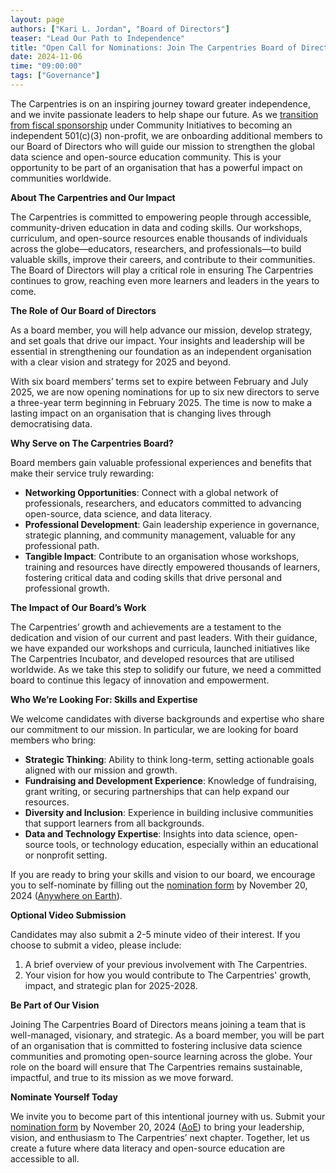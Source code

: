 ```yaml
---
layout: page
authors: ["Kari L. Jordan", "Board of Directors"]
teaser: "Lead Our Path to Independence"
title: "Open Call for Nominations: Join The Carpentries Board of Directors"
date: 2024-11-06
time: "09:00:00"
tags: ["Governance"]
---
```

The Carpentries is on an inspiring journey toward greater independence, and we invite passionate leaders to help shape our future. As we [transition from fiscal sponsorship](https://carpentries.org/blog/2023/08/Carpentries-transition-to-independent-status/)  under Community Initiatives to becoming an independent 501(c)(3) non-profit, we are onboarding additional members to our Board of Directors who will guide our mission to strengthen the global data science and open-source education community. This is your opportunity to be part of an organisation that has a powerful impact on communities worldwide.

**About The Carpentries and Our Impact**  

The Carpentries is committed to empowering people through accessible, community-driven education in data and coding skills. Our workshops, curriculum, and open-source resources enable thousands of individuals across the globe—educators, researchers, and professionals—to build valuable skills, improve their careers, and contribute to their communities. The Board of Directors will play a critical role in ensuring The Carpentries continues to grow, reaching even more learners and leaders in the years to come.

**The Role of Our Board of Directors**  

As a board member, you will help advance our mission, develop strategy, and set goals that drive our impact. Your insights and leadership will be essential in strengthening our foundation as an independent organisation with a clear vision and strategy for 2025 and beyond.

With six board members’ terms set to expire between February and July 2025, we are now opening nominations for up to six new directors to serve a three-year term beginning in February 2025. The time is now to make a lasting impact on an organisation that is changing lives through democratising data.

**Why Serve on The Carpentries Board?**  

Board members gain valuable professional experiences and benefits that make their service truly rewarding:
- **Networking Opportunities**: Connect with a global network of professionals, researchers, and educators committed to advancing open-source, data science, and data literacy.
- **Professional Development**: Gain leadership experience in governance, strategic planning, and community management, valuable for any professional path.
- **Tangible Impact**: Contribute to an organisation whose workshops, training and resources have directly empowered thousands of learners, fostering critical data and coding skills that drive personal and professional growth.
  
**The Impact of Our Board’s Work**  

The Carpentries’ growth and achievements are a testament to the dedication and vision of our current and past leaders. With their guidance, we have expanded our workshops and curricula, launched initiatives like The Carpentries Incubator, and developed resources that are utilised worldwide. As we take this step to solidify our future, we need a committed board to continue this legacy of innovation and empowerment.

**Who We’re Looking For: Skills and Expertise** 

We welcome candidates with diverse backgrounds and expertise who share our commitment to our mission. In particular, we are looking for board members who bring:
- **Strategic Thinking**: Ability to think long-term, setting actionable goals aligned with our mission and growth.
- **Fundraising and Development Experience**: Knowledge of fundraising, grant writing, or securing partnerships that can help expand our resources.
- **Diversity and Inclusion**: Experience in building inclusive communities that support learners from all backgrounds.
- **Data and Technology Expertise**: Insights into data science, open-source tools, or technology education, especially within an educational or nonprofit setting.
  
If you are ready to bring your skills and vision to our board, we encourage you to self-nominate by filling out the [nomination form](https://forms.gle/HLA9WWJJyPKR7BNs7) by November 20, 2024 ([Anywhere on Earth](https://en.wikipedia.org/wiki/Anywhere_on_Earth)). 

**Optional Video Submission** 

Candidates may also submit a 2-5 minute video of their interest. If you choose to submit a video, please include:
1. A brief overview of your previous involvement with The Carpentries.
2. Your vision for how you would contribute to The Carpentries' growth, impact, and strategic plan for 2025-2028.
   
**Be Part of Our Vision**  

Joining The Carpentries Board of Directors means joining a team that is well-managed, visionary, and strategic. As a board member, you will be part of an organisation that is committed to fostering inclusive data science communities and promoting open-source learning across the globe. Your role on the board will ensure that The Carpentries remains sustainable, impactful, and true to its mission as we move forward.

**Nominate Yourself Today**  

We invite you to become part of this intentional journey with us. Submit your [nomination form](https://forms.gle/vNPKmct5HteZFT5B7) by November 20, 2024 ([AoE](https://en.wikipedia.org/wiki/Anywhere_on_Earth)) to bring your leadership, vision, and enthusiasm to The Carpentries’ next chapter. Together, let us create a future where data literacy and open-source education are accessible to all.

